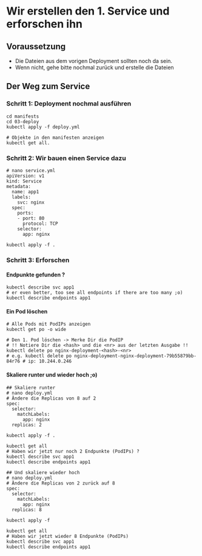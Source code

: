# Wir erstellen den 1. Service und erforschen ihn

## Voraussetzung

 * Die Dateien aus dem vorigen Deployment sollten noch da sein.
 * Wenn nicht, gehe bitte nochmal zurück und erstelle die Dateien

## Der Weg zum Service 

### Schritt 1: Deployment nochmal ausführen 

```
cd manifests
cd 03-deploy
kubectl apply -f deploy.yml
```

```
# Objekte in den manifesten anzeigen
kubectl get all.
```

### Schritt 2: Wir bauen einen Service dazu 

```
# nano service.yml
apiVersion: v1
kind: Service
metadata:
  name: app1
  labels:
    svc: nginx
  spec:
    ports:
    - port: 80
      protocol: TCP
    selector:
      app: nginx 
```

```
kubectl apply -f .
```

### Schritt 3: Erforschen 

#### Endpunkte gefunden ? 

```
kubectl describe svc app1
# er even better, too see all endpoints if there are too many ;o)
kubectl describe endpoints app1 
```

#### Ein Pod löschen 

```
# Alle Pods mit PodIPs anzeigen
kubectl get po -o wide

# Den 1. Pod löschen -> Merke Dir die PodIP
# !! Notiere Dir die <hash> und die <nr> aus der letzten Ausgabe !!
kubectl delete po nginx-deployment-<hash>-<nr>
# e.g. kubectl delete po nginx-deployment-nginx-deployment-79b55879bb-84r76 # ip: 10.244.0.246
```

#### Skaliere runter und wieder hoch ;o) 

```
## Skaliere runter 
# nano deploy.yml
# Ändere die Replicas von 8 auf 2
spec:
  selector:
    matchLabels:
      app: nginx
  replicas: 2
```

```
kubectl apply -f .
```

```
kubectl get all
# Haben wir jetzt nur noch 2 Endpunkte (PodIPs) ?
kubectl describe svc app1
kubectl describe endpoints app1
```

```
## Und skaliere wieder hoch 
# nano deploy.yml
# Ändere die Replicas von 2 zurück auf 8
spec:
  selector:
    matchLabels:
      app: nginx
  replicas: 8
```

```
kubectl apply -f
```

```
kubectl get all
# Haben wir jetzt wieder 8 Endpunkte (PodIPs) 
kubectl describe svc app1
kubectl describe endpoints app1
```
